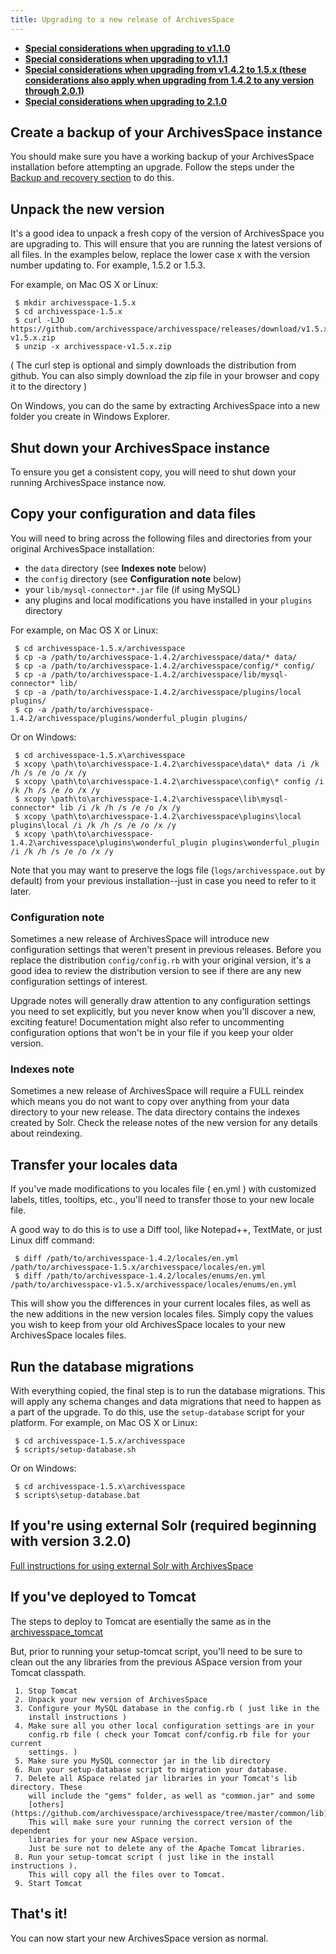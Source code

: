 ```yaml
---
title: Upgrading to a new release of ArchivesSpace
---
```


- **[Special considerations when upgrading to v1.1.0](upgrading/UPGRADING_1.1.0.html)**
- **[Special considerations when upgrading to v1.1.1](upgrading/UPGRADING_1.1.1.html)**
- **[Special considerations when upgrading from v1.4.2 to 1.5.x (these considerations also apply when upgrading from 1.4.2 to any version through 2.0.1)](upgrading/UPGRADING_1.5.0.html)**
- **[Special considerations when upgrading to 2.1.0](upgrading/UPGRADING_2.1.0.html)**

## Create a backup of your ArchivesSpace instance

You should make sure you have a working backup of your ArchivesSpace
installation before attempting an upgrade. Follow the steps
under the [Backup and recovery section](backup.html) to do this.

## Unpack the new version

It's a good idea to unpack a fresh copy of the version of
ArchivesSpace you are upgrading to. This will ensure that you are
running the latest versions of all files. In the examples below,
replace the lower case x with the version number updating to. For example,
1.5.2 or 1.5.3.

For example, on Mac OS X or Linux:

     $ mkdir archivesspace-1.5.x
     $ cd archivesspace-1.5.x
     $ curl -LJO https://github.com/archivesspace/archivesspace/releases/download/v1.5.x/archivesspace-v1.5.x.zip
     $ unzip -x archivesspace-v1.5.x.zip

( The curl step is optional and simply downloads the distribution from github. You can also
simply download the zip file in your browser and copy it to the directory )

On Windows, you can do the same by extracting ArchivesSpace into a new
folder you create in Windows Explorer.

## Shut down your ArchivesSpace instance

To ensure you get a consistent copy, you will need to shut down your
running ArchivesSpace instance now.

## Copy your configuration and data files

You will need to bring across the following files and directories from
your original ArchivesSpace installation:

- the `data` directory (see **Indexes note** below)
- the `config` directory (see **Configuration note** below)
- your `lib/mysql-connector*.jar` file (if using MySQL)
- any plugins and local modifications you have installed in your `plugins` directory

For example, on Mac OS X or Linux:

     $ cd archivesspace-1.5.x/archivesspace
     $ cp -a /path/to/archivesspace-1.4.2/archivesspace/data/* data/
     $ cp -a /path/to/archivesspace-1.4.2/archivesspace/config/* config/
     $ cp -a /path/to/archivesspace-1.4.2/archivesspace/lib/mysql-connector* lib/
     $ cp -a /path/to/archivesspace-1.4.2/archivesspace/plugins/local plugins/
     $ cp -a /path/to/archivesspace-1.4.2/archivesspace/plugins/wonderful_plugin plugins/

Or on Windows:

     $ cd archivesspace-1.5.x\archivesspace
     $ xcopy \path\to\archivesspace-1.4.2\archivesspace\data\* data /i /k /h /s /e /o /x /y
     $ xcopy \path\to\archivesspace-1.4.2\archivesspace\config\* config /i /k /h /s /e /o /x /y
     $ xcopy \path\to\archivesspace-1.4.2\archivesspace\lib\mysql-connector* lib /i /k /h /s /e /o /x /y
     $ xcopy \path\to\archivesspace-1.4.2\archivesspace\plugins\local plugins\local /i /k /h /s /e /o /x /y
     $ xcopy \path\to\archivesspace-1.4.2\archivesspace\plugins\wonderful_plugin plugins\wonderful_plugin /i /k /h /s /e /o /x /y

Note that you may want to preserve the logs file (`logs/archivesspace.out`
by default) from your previous installation--just in case you need to
refer to it later.

### Configuration note

Sometimes a new release of ArchivesSpace will introduce new
configuration settings that weren't present in previous releases.
Before you replace the distribution `config/config.rb` with your
original version, it's a good idea to review the distribution version
to see if there are any new configuration settings of interest.

Upgrade notes will generally draw attention to any configuration
settings you need to set explicitly, but you never know when you'll
discover a new, exciting feature! Documentation might also refer to
uncommenting configuration options that won't be in your file if you
keep your older version.

### Indexes note

Sometimes a new release of ArchivesSpace will require a FULL reindex
which means you do not want to copy over anything from your data directory
to your new release. The data directory contains the indexes created by Solr.
Check the release notes of the new version for any details about reindexing.

## Transfer your locales data

If you've made modifications to you locales file ( en.yml ) with customized
labels, titles, tooltips, etc., you'll need to transfer those to your new
locale file.

A good way to do this is to use a Diff tool, like Notepad++, TextMate, or just
Linux diff command:

     $ diff /path/to/archivesspace-1.4.2/locales/en.yml /path/to/archivesspace-1.5.x/archivesspace/locales/en.yml
     $ diff /path/to/archivesspace-1.4.2/locales/enums/en.yml /path/to/archivesspace-v1.5.x/archivesspace/locales/enums/en.yml

This will show you the differences in your current locales files, as well as the
new additions in the new version locales files. Simply copy the values you wish
to keep from your old ArchivesSpace locales to your new ArchivesSpace locales
files.

## Run the database migrations

With everything copied, the final step is to run the database
migrations. This will apply any schema changes and data migrations
that need to happen as a part of the upgrade. To do this, use the
`setup-database` script for your platform. For example, on Mac OS X
or Linux:

     $ cd archivesspace-1.5.x/archivesspace
     $ scripts/setup-database.sh

Or on Windows:

     $ cd archivesspace-1.5.x\archivesspace
     $ scripts\setup-database.bat

## If you're using external Solr (required beginning with version 3.2.0)

[Full instructions for using external Solr with ArchivesSpace](https://archivesspace.github.io/tech-docs/provisioning/solr.html)

## If you've deployed to Tomcat

The steps to deploy to Tomcat are esentially the same as in the
[archivesspace_tomcat](https://github.com/archivesspace-labs/archivesspace_tomcat)

But, prior to running your setup-tomcat script, you'll need to be sure to clean out the
any libraries from the previous ASpace version from your Tomcat classpath.

     1. Stop Tomcat
     2. Unpack your new version of ArchivesSpace
     3. Configure your MySQL database in the config.rb ( just like in the
        install instructions )
     4. Make sure all you other local configuration settings are in your
        config.rb file ( check your Tomcat conf/config.rb file for your current
        settings. )
     5. Make sure you MySQL connector jar in the lib directory
     6. Run your setup-database script to migration your database.
     7. Delete all ASpace related jar libraries in your Tomcat's lib directory. These
        will include the "gems" folder, as well as "common.jar" and some
        [others](https://github.com/archivesspace/archivesspace/tree/master/common/lib).
        This will make sure your running the correct version of the dependent
        libraries for your new ASpace version.
        Just be sure not to delete any of the Apache Tomcat libraries.
     8. Run your setup-tomcat script ( just like in the install instructions ).
        This will copy all the files over to Tomcat.
     9. Start Tomcat

## That's it!

You can now start your new ArchivesSpace version as normal.
